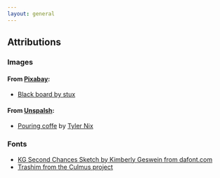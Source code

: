```yaml
---
layout: general
---
```


## Attributions

### Images

#### From [Pixabay](https://pixabay.com):

- [Black board by stux](https://pixabay.com/photos/black-board-chalk-traces-school-1072366/)

#### From [Unspalsh](https://unsplash.com):

- [Pouring coffe](https://unsplash.com/photos/wVexcTg7oXY) by [Tyler Nix](https://unsplash.com/@jtylernix?utm_source=unsplash&utm_medium=referral&utm_content=creditCopyText)

### Fonts

- [KG Second Chances Sketch by Kimberly Geswein from dafont.com](https://www.dafont.com/kg-second-chances.font)
- [Trashim from the Culmus project](http://culmus.sourceforge.net/fancy/index.html)
